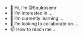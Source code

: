 - 👋 Hi, I’m @Soulrosemr
- 👀 I’m interested in ...
- 🌱 I’m currently learning ...
- 💞️ I’m looking to collaborate on ...
- 📫 How to reach me ...

<!---
Soulrosemr/Soulrosemr is a ✨ special ✨ repository because its `README.md` (this file) appears on your GitHub profile.
You can click the Preview link to take a look at your changes.
--->
